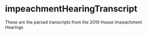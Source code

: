 # impeachmentHearingTranscript
These are the parsed transcripts from the 2019 House Impeachment Hearings
